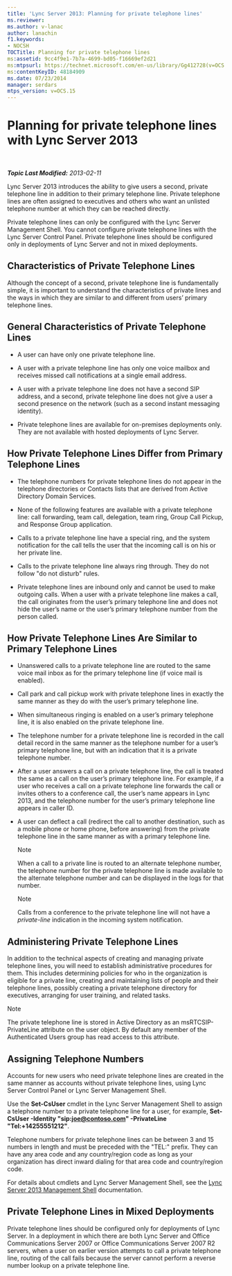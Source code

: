 ```yaml
---
title: 'Lync Server 2013: Planning for private telephone lines'
ms.reviewer: 
ms.author: v-lanac
author: lanachin
f1.keywords:
- NOCSH
TOCTitle: Planning for private telephone lines
ms:assetid: 9cc4f9e1-7b7a-4699-bd05-f16669ef2d21
ms:mtpsurl: https://technet.microsoft.com/en-us/library/Gg412728(v=OCS.15)
ms:contentKeyID: 48184909
ms.date: 07/23/2014
manager: serdars
mtps_version: v=OCS.15
---
```


# Planning for private telephone lines with Lync Server 2013

<div data-xmlns="http://www.w3.org/1999/xhtml">

<div class="topic" data-xmlns="http://www.w3.org/1999/xhtml" data-msxsl="urn:schemas-microsoft-com:xslt" data-cs="https://msdn.microsoft.com/">

<div data-asp="https://msdn2.microsoft.com/asp">



</div>

<div id="mainSection">

<div id="mainBody">

<span> </span>

_**Topic Last Modified:** 2013-02-11_

Lync Server 2013 introduces the ability to give users a second, private telephone line in addition to their primary telephone line. Private telephone lines are often assigned to executives and others who want an unlisted telephone number at which they can be reached directly.

Private telephone lines can only be configured with the Lync Server Management Shell. You cannot configure private telephone lines with the Lync Server Control Panel. Private telephone lines should be configured only in deployments of Lync Server and not in mixed deployments.

<div>

## Characteristics of Private Telephone Lines

Although the concept of a second, private telephone line is fundamentally simple, it is important to understand the characteristics of private lines and the ways in which they are similar to and different from users’ primary telephone lines.

<div>

## General Characteristics of Private Telephone Lines

  - A user can have only one private telephone line.

  - A user with a private telephone line has only one voice mailbox and receives missed call notifications at a single email address.

  - A user with a private telephone line does not have a second SIP address, and a second, private telephone line does not give a user a second presence on the network (such as a second instant messaging identity).

  - Private telephone lines are available for on-premises deployments only. They are not available with hosted deployments of Lync Server.

</div>

<div>

## How Private Telephone Lines Differ from Primary Telephone Lines

  - The telephone numbers for private telephone lines do not appear in the telephone directories or Contacts lists that are derived from Active Directory Domain Services.

  - None of the following features are available with a private telephone line: call forwarding, team call, delegation, team ring, Group Call Pickup, and Response Group application.

  - Calls to a private telephone line have a special ring, and the system notification for the call tells the user that the incoming call is on his or her private line.

  - Calls to the private telephone line always ring through. They do not follow "do not disturb" rules.

  - Private telephone lines are inbound only and cannot be used to make outgoing calls. When a user with a private telephone line makes a call, the call originates from the user’s primary telephone line and does not hide the user’s name or the user’s primary telephone number from the person called.

</div>

<div>

## How Private Telephone Lines Are Similar to Primary Telephone Lines

  - Unanswered calls to a private telephone line are routed to the same voice mail inbox as for the primary telephone line (if voice mail is enabled).

  - Call park and call pickup work with private telephone lines in exactly the same manner as they do with the user’s primary telephone line.

  - When simultaneous ringing is enabled on a user’s primary telephone line, it is also enabled on the private telephone line.

  - The telephone number for a private telephone line is recorded in the call detail record in the same manner as the telephone number for a user’s primary telephone line, but with an indication that it is a private telephone number.

  - After a user answers a call on a private telephone line, the call is treated the same as a call on the user’s primary telephone line. For example, if a user who receives a call on a private telephone line forwards the call or invites others to a conference call, the user’s name appears in Lync 2013, and the telephone number for the user’s primary telephone line appears in caller ID.

  - A user can deflect a call (redirect the call to another destination, such as a mobile phone or home phone, before answering) from the private telephone line in the same manner as with a primary telephone line.
    
    <div>
    

    > [!NOTE]  
    > When a call to a private line is routed to an alternate telephone number, the telephone number for the private telephone line is made available to the alternate telephone number and can be displayed in the logs for that number.

    
    </div>
    
    <div>
    

    > [!NOTE]  
    > Calls from a conference to the private telephone line will not have a <EM>private-line</EM> indication in the incoming system notification.

    
    </div>

</div>

</div>

<div>

## Administering Private Telephone Lines

In addition to the technical aspects of creating and managing private telephone lines, you will need to establish administrative procedures for them. This includes determining policies for who in the organization is eligible for a private line, creating and maintaining lists of people and their telephone lines, possibly creating a private telephone directory for executives, arranging for user training, and related tasks.

<div>


> [!NOTE]  
> The private telephone line is stored in Active Directory as an msRTCSIP-PrivateLine attribute on the user object. By default any member of the Authenticated Users group has read access to this attribute.



</div>

<div>

## Assigning Telephone Numbers

Accounts for new users who need private telephone lines are created in the same manner as accounts without private telephone lines, using Lync Server Control Panel or Lync Server Management Shell.

Use the **Set-CsUser** cmdlet in the Lync Server Management Shell to assign a telephone number to a private telephone line for a user, for example, **Set-CsUser -Identity "sip:joe@contoso.com" -PrivateLine "Tel:+14255551212"**.

Telephone numbers for private telephone lines can be between 3 and 15 numbers in length and must be preceded with the "TEL:" prefix. They can have any area code and any country/region code as long as your organization has direct inward dialing for that area code and country/region code.

For details about cmdlets and Lync Server Management Shell, see the [Lync Server 2013 Management Shell](lync-server-2013-lync-server-management-shell.md) documentation.

</div>

<div>

## Private Telephone Lines in Mixed Deployments

Private telephone lines should be configured only for deployments of Lync Server. In a deployment in which there are both Lync Server and Office Communications Server 2007 or Office Communications Server 2007 R2 servers, when a user on earlier version attempts to call a private telephone line, routing of the call fails because the server cannot perform a reverse number lookup on a private telephone line.

</div>

</div>

</div>

<span> </span>

</div>

</div>

</div>

